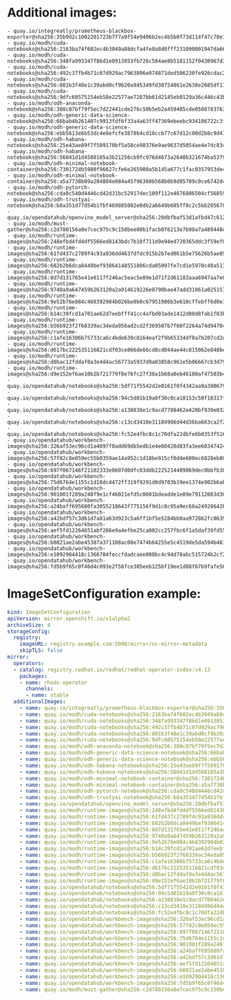 # Additional images:
    - quay.io/integreatly/prometheus-blackbox-exporter@sha256:35b9d2c1002201723b7f7a9f54e9406b2ec4b5b0f73d114f47c70e15956103b5
    - quay.io/modh/cuda-notebooks@sha256:2163ba74f602ec4b3049a88dcfa4fe0a8d0fff231090001947da66ef8e75ab9a
    - quay.io/modh/cuda-notebooks@sha256:348fa993347f86d1e0913853fb726c584ae8b5181152f0430967d380d68d804f
    - quay.io/modh/cuda-notebooks@sha256:492c37fb4b71c07d929ac7963896e074871ded506230fe926cdac21eb1ab9db8
    - quay.io/modh/cuda-notebooks@sha256:801b3f40e1c39abd0cf9b20a945349fd38754861e2638e2685df1736a3280377
    - quay.io/modh/cuda-notebooks@sha256:9dfc60575154eb58e22577ae7287bb61d2145eb0129a36c446c43bf54f1136b5
    - quay.io/modh/odh-anaconda-notebook@sha256:380c07bf79f5ec7d22441cde276c50b5eb2a459485cde05087837639a566ae3d
    - quay.io/modh/odh-generic-data-science-notebook@sha256:66bab4b261407c9913fdf6f33a4a63ff47369ebeebc934106722c3fe90cc5298
    - quay.io/modh/odh-generic-data-science-notebook@sha256:ebb5613e6b53dc4e8efcfe3878b4cd10ccb77c67d12c00d2b8c9d41aeffd7df5
    - quay.io/modh/odh-habana-notebooks@sha256:25e43ae89f7f509170bf5a58ce98376e9ae9637d5054ae4e7dc83498f15dd874
    - quay.io/modh/odh-habana-notebooks@sha256:56041d1d4588105a3b21256cb9fc976d4673a2640b321674ba5379fbb6edea8b
    - quay.io/modh/odh-minimal-notebook-container@sha256:7301724b5980f96627cfe6e265900a5b145a677c1fac0357953de49fd8772069
    - quay.io/modh/odh-minimal-notebook-container@sha256:a5a7738b09a204804e084a45f96360b568b0b9d85709c0ce6742d440ff917183
    - quay.io/modh/odh-pytorch-notebook@sha256:cda0c540d4446cd42d31bc52917dec109f112e4676806504cf56859947b0dd14
    - quay.io/modh/odh-trustyai-notebook@sha256:b8a351d77d54b1fbf469885002e0db2a6649b605ff8c2c5bb2056709304b6db0
    - quay.io/opendatahub/openvino_model_server@sha256:20dbfbaf53d1afbd47c612d953984238cb0e207972ed544a5ea662c2404f276d
    - quay.io/modh/must-gather@sha256:c2d780156a0e7cec975c9c150bee00b1facb8f6213e7b98a7a489448d76dfd94
    - quay.io/modh/runtime-images@sha256:248efbd4fd4df5566ed8143bdc7b18f711d9e94ed720365ddc3f59ef0413b4ac
    - quay.io/modh/runtime-images@sha256:61fd437c2789f4c93a936dd4637dfdc915b2b7ed061b5e75626b5ae8557d2615
    - quay.io/modh/runtime-images@sha256:682b2b6dca8449bef93864148551806cda05097fe7cd1e5970c40a5130baa2b7
    - quay.io/modh/runtime-images@sha256:8d7d131765e41e8117f246ac5eac5e09e1d71f2d61183aaa6947aa7e099e4215
    - quay.io/modh/runtime-images@sha256:9740a9a647459b263120a2a914619226e8790bae47add31061a025157d834836
    - quay.io/modh/runtime-images@sha256:9e52b76e084c468392904b026be0b0c67951986b3e610cffebff6d0e1ae7a39d
    - quay.io/modh/runtime-images@sha256:b14c39fcd1a701ae62d7eebfff41cc4afbd03ade1412d00d8fab1f83b6af9e64
    - quay.io/modh/runtime-images@sha256:b56b923f2f68339ac34eda956ad2cd2f369507b7f60f2264a74d947046077e0c
    - quay.io/modh/runtime-images@sha256:c1afe16306b75733ca6c4bde639c8164eaf2f9b65334df8a7b207cd2d5a2d938
    - quay.io/modh/runtime-images@sha256:d617bc222535116821cdf03ce866de66cd8cd044ae44c815062e848be686adef
    - quay.io/modh/runtime-images@sha256:d8bac12fddaf0a3e4d4ac56773a5937d9a03858c961e5b06667cb3d7949c1fd5
    - quay.io/modh/runtime-images@sha256:d9e152ef6ae10b2b721779f8e76fc27f38a1b68a0eb46180af47503b4241ddd6
    - quay.io/opendatahub/notebooks@sha256:5df71f5542d2e0161f0f4342aa9a390679d72dc6fae192fd8da1e5671b27e8d4
    - quay.io/opendatahub/notebooks@sha256:94c5d01b19a0f30c0ca18153c50f18317f42c224e82321ef39c43116e7184731
    - quay.io/opendatahub/notebooks@sha256:a138838e1c9acd7708462e420bf939e03296b97e9cf6c0aa0fd9a5d20361ab75
    - quay.io/opendatahub/notebooks@sha256:c13cd3410e31184986d44d36ba663ca2f2225d14e5b086b09fe221219a94b6de
    - quay.io/opendatahub/notebooks@sha256:fc52e4fbc8c1c70dfa22dbfe6b0353f5165c507c125df4438fca6a3f31fe976e
    - quay.io/opendatahub/workbench-images@sha256:326af53ec96cd1a4897f0add69db5edb1e4e60428d83fa3ee60347424374b4d8
    - quay.io/opendatahub/workbench-images@sha256:57f82c8e059ec55b0359ae14a952c1d18be915cf0d4e600ec6828eb80fdd77f5
    - quay.io/opendatahub/workbench-images@sha256:697f067146f21102333e8607d0dfc03ddb2225214489869dec0bbfb383e0f737
    - quay.io/opendatahub/workbench-images@sha256:75d6764e1155c1d18dc4472ff319f9291d0d9703b19ee1374e902b6ab7f55cfb
    - quay.io/opendatahub/workbench-images@sha256:901001f289a248f9e1cf46021efd5c0601bdeadde1e89e79112083d30600d07a
    - quay.io/opendatahub/workbench-images@sha256:a24baff695680fa3055218643f775156f9d1c8c95a9ec68a24928642b8f0393d
    - quay.io/opendatahub/workbench-images@sha256:a42bdf57c3d61d7a81a63d923c5a6ff1bf5e5284bb0aa972862fc063933ae733
    - quay.io/opendatahub/workbench-images@sha256:aef5fd12264651abf286e9a4efbe25ca002cc257fbc6f1a5daf39fd55c7d6206
    - quay.io/opendatahub/workbench-images@sha256:b0821ae2abe45387a371108ac08e7474b64255e5c4519de5da594b4617fd79fe
    - quay.io/opendatahub/workbench-images@sha256:e1092904418c1366704feccfdadcaee808bc4c94d78abc515724b2cf25c242c5
    - quay.io/opendatahub/workbench-images@sha256:fd5b9f65c0f46d4c093e2f58fce305eeb125bf19ee1d88f67b9fafe56142e92d

# ImageSetConfiguration example:
```yaml
kind: ImageSetConfiguration
apiVersion: mirror.openshift.io/v1alpha2
archiveSize: 4
storageConfig:
  registry: 
    imageURL: registry.example.com:5000/mirror/oc-mirror-metadata
    skipTLS: false                       
mirror:
  operators:
  - catalog: registry.redhat.io/redhat/redhat-operator-index:v4.13
    packages:
    - name: rhods-operator
      channels:
      - name: stable
  additionalImages:   
    - name: quay.io/integreatly/prometheus-blackbox-exporter@sha256:35b9d2c1002201723b7f7a9f54e9406b2ec4b5b0f73d114f47c70e15956103b5
    - name: quay.io/modh/cuda-notebooks@sha256:2163ba74f602ec4b3049a88dcfa4fe0a8d0fff231090001947da66ef8e75ab9a
    - name: quay.io/modh/cuda-notebooks@sha256:348fa993347f86d1e0913853fb726c584ae8b5181152f0430967d380d68d804f
    - name: quay.io/modh/cuda-notebooks@sha256:492c37fb4b71c07d929ac7963896e074871ded506230fe926cdac21eb1ab9db8
    - name: quay.io/modh/cuda-notebooks@sha256:801b3f40e1c39abd0cf9b20a945349fd38754861e2638e2685df1736a3280377
    - name: quay.io/modh/cuda-notebooks@sha256:9dfc60575154eb58e22577ae7287bb61d2145eb0129a36c446c43bf54f1136b5
    - name: quay.io/modh/odh-anaconda-notebook@sha256:380c07bf79f5ec7d22441cde276c50b5eb2a459485cde05087837639a566ae3d
    - name: quay.io/modh/odh-generic-data-science-notebook@sha256:66bab4b261407c9913fdf6f33a4a63ff47369ebeebc934106722c3fe90cc5298
    - name: quay.io/modh/odh-generic-data-science-notebook@sha256:ebb5613e6b53dc4e8efcfe3878b4cd10ccb77c67d12c00d2b8c9d41aeffd7df5
    - name: quay.io/modh/odh-habana-notebooks@sha256:25e43ae89f7f509170bf5a58ce98376e9ae9637d5054ae4e7dc83498f15dd874
    - name: quay.io/modh/odh-habana-notebooks@sha256:56041d1d4588105a3b21256cb9fc976d4673a2640b321674ba5379fbb6edea8b
    - name: quay.io/modh/odh-minimal-notebook-container@sha256:7301724b5980f96627cfe6e265900a5b145a677c1fac0357953de49fd8772069
    - name: quay.io/modh/odh-minimal-notebook-container@sha256:a5a7738b09a204804e084a45f96360b568b0b9d85709c0ce6742d440ff917183
    - name: quay.io/modh/odh-pytorch-notebook@sha256:cda0c540d4446cd42d31bc52917dec109f112e4676806504cf56859947b0dd14
    - name: quay.io/modh/odh-trustyai-notebook@sha256:b8a351d77d54b1fbf469885002e0db2a6649b605ff8c2c5bb2056709304b6db0
    - name: quay.io/opendatahub/openvino_model_server@sha256:20dbfbaf53d1afbd47c612d953984238cb0e207972ed544a5ea662c2404f276d
    - name: quay.io/modh/runtime-images@sha256:248efbd4fd4df5566ed8143bdc7b18f711d9e94ed720365ddc3f59ef0413b4ac
    - name: quay.io/modh/runtime-images@sha256:61fd437c2789f4c93a936dd4637dfdc915b2b7ed061b5e75626b5ae8557d2615
    - name: quay.io/modh/runtime-images@sha256:682b2b6dca8449bef93864148551806cda05097fe7cd1e5970c40a5130baa2b7
    - name: quay.io/modh/runtime-images@sha256:8d7d131765e41e8117f246ac5eac5e09e1d71f2d61183aaa6947aa7e099e4215
    - name: quay.io/modh/runtime-images@sha256:9740a9a647459b263120a2a914619226e8790bae47add31061a025157d834836
    - name: quay.io/modh/runtime-images@sha256:9e52b76e084c468392904b026be0b0c67951986b3e610cffebff6d0e1ae7a39d
    - name: quay.io/modh/runtime-images@sha256:b14c39fcd1a701ae62d7eebfff41cc4afbd03ade1412d00d8fab1f83b6af9e64
    - name: quay.io/modh/runtime-images@sha256:b56b923f2f68339ac34eda956ad2cd2f369507b7f60f2264a74d947046077e0c
    - name: quay.io/modh/runtime-images@sha256:c1afe16306b75733ca6c4bde639c8164eaf2f9b65334df8a7b207cd2d5a2d938
    - name: quay.io/modh/runtime-images@sha256:d617bc222535116821cdf03ce866de66cd8cd044ae44c815062e848be686adef
    - name: quay.io/modh/runtime-images@sha256:d8bac12fddaf0a3e4d4ac56773a5937d9a03858c961e5b06667cb3d7949c1fd5
    - name: quay.io/modh/runtime-images@sha256:d9e152ef6ae10b2b721779f8e76fc27f38a1b68a0eb46180af47503b4241ddd6
    - name: quay.io/opendatahub/notebooks@sha256:5df71f5542d2e0161f0f4342aa9a390679d72dc6fae192fd8da1e5671b27e8d4
    - name: quay.io/opendatahub/notebooks@sha256:94c5d01b19a0f30c0ca18153c50f18317f42c224e82321ef39c43116e7184731
    - name: quay.io/opendatahub/notebooks@sha256:a138838e1c9acd7708462e420bf939e03296b97e9cf6c0aa0fd9a5d20361ab75
    - name: quay.io/opendatahub/notebooks@sha256:c13cd3410e31184986d44d36ba663ca2f2225d14e5b086b09fe221219a94b6de
    - name: quay.io/opendatahub/notebooks@sha256:fc52e4fbc8c1c70dfa22dbfe6b0353f5165c507c125df4438fca6a3f31fe976e
    - name: quay.io/opendatahub/workbench-images@sha256:326af53ec96cd1a4897f0add69db5edb1e4e60428d83fa3ee60347424374b4d8
    - name: quay.io/opendatahub/workbench-images@sha256:57f82c8e059ec55b0359ae14a952c1d18be915cf0d4e600ec6828eb80fdd77f5
    - name: quay.io/opendatahub/workbench-images@sha256:697f067146f21102333e8607d0dfc03ddb2225214489869dec0bbfb383e0f737
    - name: quay.io/opendatahub/workbench-images@sha256:75d6764e1155c1d18dc4472ff319f9291d0d9703b19ee1374e902b6ab7f55cfb
    - name: quay.io/opendatahub/workbench-images@sha256:901001f289a248f9e1cf46021efd5c0601bdeadde1e89e79112083d30600d07a
    - name: quay.io/opendatahub/workbench-images@sha256:a24baff695680fa3055218643f775156f9d1c8c95a9ec68a24928642b8f0393d
    - name: quay.io/opendatahub/workbench-images@sha256:a42bdf57c3d61d7a81a63d923c5a6ff1bf5e5284bb0aa972862fc063933ae733
    - name: quay.io/opendatahub/workbench-images@sha256:aef5fd12264651abf286e9a4efbe25ca002cc257fbc6f1a5daf39fd55c7d6206
    - name: quay.io/opendatahub/workbench-images@sha256:b0821ae2abe45387a371108ac08e7474b64255e5c4519de5da594b4617fd79fe
    - name: quay.io/opendatahub/workbench-images@sha256:e1092904418c1366704feccfdadcaee808bc4c94d78abc515724b2cf25c242c5
    - name: quay.io/opendatahub/workbench-images@sha256:fd5b9f65c0f46d4c093e2f58fce305eeb125bf19ee1d88f67b9fafe56142e92d
    - name: quay.io/modh/must-gather@sha256:c2d780156a0e7cec975c9c150bee00b1facb8f6213e7b98a7a489448d76dfd94
```
